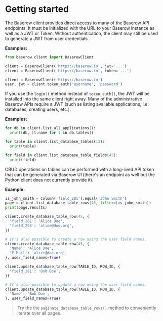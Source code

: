 # Getting started

The Baserow client provides direct access to many of the Baserow API endpoints. It must be initialized with
the URL to your Baserow instance as well as a JWT or Token. Without authentication, the client may still be
used to generate a JWT from user credentials.

__Examples:__

```py
from baserow.client import BaserowClient

client = BaserowClient('https://baserow.io', jwt='...')
client = BaserowClient('https://baserow.io', token='...')

client = BaserowClient('https://baserow.io')
user, jwt = client.token_auth('username', 'password')
```

If you use the `login()` method instead of `token_auth()`, the JWT will be installed into the same client
right away. Many of the administrative Baserow APIs require a JWT (such as listing available applications,
i.e. databases, creating users, etc.).

__Examples:__

```py
for db in client.list_all_applications():
  print(db, [t.name for t in db.tables])

for table in client.list_database_tables(13):
  print(table)

for field in client.list_database_table_fields(45):
  print(field)
```

CRUD operations on tables can be performed with a long-lived API token that can be generated via Baserow UI
(there's an endpoint as well but the Python client does not currently provide it).

__Example:__

```py
is_john_smith = Column('field_281').equal('John Smith')
page = client.list_database_table_rows(45, filter=[is_john_smith])
print(page.results)

client.create_database_table_row(45, {
  'field_281': 'Alice Doe',
  'field_293': 'alice@doe.org',
})

# It's also possible to create a row using the user field names.
client.create_database_table_row(45, {
  'Name': 'Alice Doe',
  'E-Mail': 'alice@doe.org',
}, user_field_names=True)

client.update_database_table_row(TABLE_ID, ROW_ID, {
  'field_281': 'Bob Doe',
})

# It's also possible to update a row using the user field names.
client.update_database_table_row(TABLE_ID, ROW_ID, {
  'Name': 'Bob Doe',
}, user_field_names=True)
```

> Try the the `paginate_database_table_rows()` method to conveniently iterate over all
> pages.
